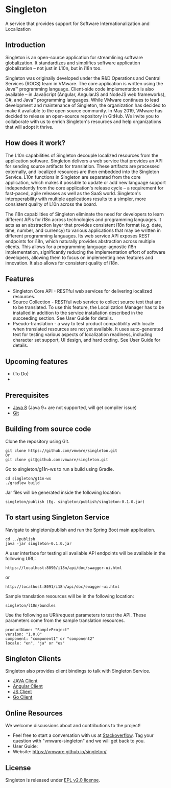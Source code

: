 Singleton
============
A service that provides support for Software Internationalization and Localization

Introduction
------------
Singleton is an open-source application for streamlining software globalization. It standardizes and simplifies software application globalization – not just in L10n, but in i18n too. 

Singleton was originally developed under the R&D Operations and Central Services (ROCS) team in VMware. The core application is written using the Java™ programming language. Client-side code implementation is also available – in JavaScript (Angular, AngularJS and NodeJS web frameworks), C#, and Java™ programming languages. While VMware continues to lead development and maintenance of Singleton, the organization has decided to make it available to the open source community. In May 2019, VMware has decided to release an open-source repository in GitHub. We invite you to collaborate with us to enrich Singleton's resources and help organizations that will adopt it thrive. 

How does it work?
------------
The L10n capabilities of Singleton decouple localized resources from the application software. Singleton delivers a web service that provides an API for sending source artifacts for translation. These artifacts are processed externally, and localized resources are then embedded into the Singleton Service. L10n functions in Singleton are separated from the core application, which makes it possible to update or add new language support independently from the core application's release cycle – a requirement for fast-paced, agile releases as well as the SaaS world. Singleton's interoperability with multiple applications results to a simpler, more consistent quality of L10n across the board.

The i18n capabilities of Singleton eliminate the need for developers to learn different APIs for i18n across technologies and programming languages. It acts as an abstraction layer that provides consistent i18n format (e.g. date, time, number, and currency) to various applications that may be written in different programming languages. Its web service API exposes REST endpoints for i18n, which naturally provides abstraction across multiple clients. This allows for a programming language–agnostic i18n implementation, significantly reducing the implementation effort of software developers, allowing them to focus on implementing new features and innovation. It also allows for consistent quality of i18n.

Features
---------
 * Singleton Core API - RESTful web services for delivering localized resources.
 * Source Collection - RESTful web service to collect source text that are to be translated. To use this feature, the Localization Manager has to be installed in addition to the service installation described in the succeeding section. See User Guide for details.
 * Pseudo-translation - a way to test product compatibility with locale when translated resources are not yet available. It uses auto-generated text for testing various aspects of localization readiness, including character set support, UI design, and hard coding. See User Guide for details.
 
 
Upcoming features
---------
 * (To Do)
 *

Prerequisites
---------
 * [Java 8](https://www.oracle.com/technetwork/java/javase/downloads/jdk8-downloads-2133151.html) (Java 9+ are not supported, will get compiler issue)
 * [Git](https://git-scm.com/downloads)

Building from source code
---------
 Clone the repository using Git.
 ```
 git clone https://github.com/vmware/singleton.git
 Or
 git clone git@github.com:vmware/singleton.git
 ```
 Go to singleton/g11n-ws to run a build using Gradle.
 ```
 cd singleton/g11n-ws
 ./gradlew build
 ```
 Jar files will be generated inside the following location:
 ```
 singleton/publish (Eg. singleton/publish/singleton-0.1.0.jar)
 ```
 
To start using Singleton Service
---------
 Navigate to singleton/publish and run the Spring Boot main application.
 ```
 cd ../publish
 java -jar singleton-0.1.0.jar
 ```
 A user interface for testing all available API endpoints will be available in the following URL:
 ```
 https://localhost:8090/i18n/api/doc/swagger-ui.html
 ```
 or
  ```
 http://localhost:8091/i18n/api/doc/swagger-ui.html
 ```
 Sample translation resources will be in the following location:
 ```
 singleton/l10n/bundles
 ```
 Use the following as URI/request parameters to test the API. These parameters come from the sample translation resources.
 ```  
 productName: "SampleProject"
 version: "1.0.0"
 component: "component1" or "component2"
 locale: "en", "ja" or "es"
 ```

Singleton Clients
----------------
 Singleton also provides client bindings to talk with Singleton Service.

 * [JAVA Client](https://github.com/vmware/singleton/tree/g11n-java-client)
 * [Angular Client](https://github.com/vmware/singleton/tree/g11n-angular-client)
 * [JS Client](https://github.com/vmware/singleton/tree/g11n-js-client)
 * [Go Client](https://github.com/vmware/singleton/tree/g11n-go-client)

Online Resources
----------------
 We welcome discussions about and contributions to the project!
 
 * Feel free to start a conversation with us at [Stackoverflow](https://stackoverflow.com/). Tag your question with "vmware-singleton" and we will get back to you.
 * User Guide: 
 * Website: https://vmware.github.io/singleton/


License
--------
Singleton is released under [EPL v2.0 license](https://github.com/vmware/singleton/blob/master/LICENSE.txt).

